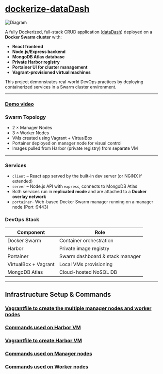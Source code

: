 # [dockerize-dataDash](https://github.com/erkdk/dockerize-dataDash)

![Diagram](https://github.com/erkdk/devops-journey/blob/main/06-docker/dockerize-dataDash/dockerize-dataDash-diagram.png)

A fully Dockerized, full-stack CRUD application ([dataDash](https://github.com/erkdk/dataDash/tree/feature/initial-setup)) deployed on a **Docker Swarm cluster** with:

-  **React frontend**
-  **Node.js/Express backend**
-  **MongoDB Atlas database**
-  **Private Harbor registry**
-  **Portainer UI for cluster management**
-  **Vagrant-provisioned virtual machines**

This project demonstrates real-world DevOps practices by deploying containerized services in a Swarm cluster environment.

---

### [Demo video](https://youtu.be/uibuKgP5ROw?si=wK-3Ldf9AOJigrzj)

###  Swarm Topology

- 2 × Manager Nodes
- 3 × Worker Nodes
- VMs created using Vagrant + VirtualBox
- Portainer deployed on manager node for visual control
- Images pulled from Harbor (private registry) from separate VM

---

### Services
- `client` – React app served by the built-in dev server (or NGINX if extended)
- `server` – Node.js API with `express`, connects to MongoDB Atlas
- Both services run in **replicated mode** and are attached to a **Docker overlay network**
- `portainer`– Web-based Docker Swarm manager running on a manager node (Port :9443)


###  DevOps Stack
| Component    | Role                            |
|--------------|----------------------------------|
| Docker Swarm | Container orchestration          |
| Harbor       | Private image registry           |
| Portainer    | Swarm dashboard & stack manager  |
| VirtualBox + Vagrant    | Local VMs provisioning            |
| MongoDB Atlas| Cloud-hosted NoSQL DB            |

---
## Infrastructure Setup & Commands
### [Vagrantfile to create the multiple manager nodes and worker nodes]()
### [Commands used on Harbor VM](https://raw.githubusercontent.com/erkdk/devops-journey/refs/heads/main/06-docker/dockerize-dataDash/Commands-used-on-Harbor-VM)
### [Vagrantfile to create Harbor VM]()
### [Commands used on Manager nodes]()
### [Commands used on Worker nodes]()

